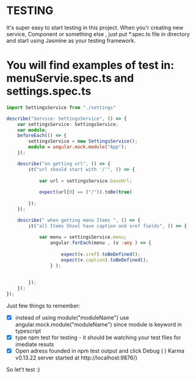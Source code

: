# TESTING


It's super easy to start testing in this project. 
When you'r creating new service, Component or something else , just put *.spec.ts file in directory and start using Jasmine as your testing framework.


You will find examples of test in: 
 menuServie.spec.ts
 and 
 settings.spec.ts
========================


```typescript
import SettingsService from "./settings"

describe("Service: SettingsService", () => {
    var settingsService: SettingsService;
    var module;
    beforeEach(() => {
        settingsService = new SettingsService();
        module = angular.mock.module("App");
    });

    describe("on getting url", () => {
        it("url should start with '/'", () => {
            
            var url = settingsService.baseUrl;
            
            expect(url[0] == ("/")).toBe(true)
            
        });
    });

    describe(" when getting menu Items ", () => {
        it("all Items Shoul have caption and sref fields", () => {
            
            var menu = settingsService.menu;
                angular.forEach(menu , (v :any ) => {
                    
                    expect(v.sref).toBeDefined();
                    expect(v.caption).toBeDefined();
                } );
            
            
        });
    });
});
```
Just few things to remember:
- [x] instead of using module("moduleName") use angular.mock.module("moduleName") since module is keyword in typescript
- [X] type npm test for testing - it should be watching your test files for imediate resuts
- [X] Open adress founded in npm test output and click Debug ( ) Karma v0.13.22 server started at http://localhost:9876/)

So let't test :)  

